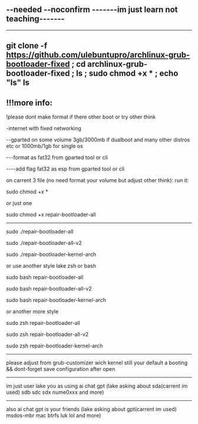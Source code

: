 --needed --noconfirm
-------im just learn not teaching-------
-

---------------------------------------------
git clone -f https://github.com/ulebuntupro/archlinux-grub-bootloader-fixed ; cd archlinux-grub-bootloader-fixed ; ls ; sudo chmod +x * ; echo "ls" ls
---------------------------------------------


!!!more info:
-------------



!please dont make format if there other boot or try other think

-internet with fixed networking

--gparted on some volume 3gb/3000mb if dualboot and many other distros etc or 1000mb/1gb for single os

---format as fat32 from gparted tool or cli

----add flag fat32 as esp from gparted tool or cli




on carrent 3 file (no need format your volume but adjust other think):
run it:

sudo chmod +x *

or just one

sudo chmod +x repair-bootloader-all

----------------------------------------
sudo ./repair-bootloader-all


sudo ./repair-bootloader-all-v2


sudo ./repair-bootloader-kernel-arch


or use another style lake zsh or bash

sudo bash repair-bootloader-all

sudo bash repair-bootloader-all-v2

sudo bash repair-bootloader-kernel-arch


or another more style


sudo zsh repair-bootloader-all

sudo zsh repair-bootloader-all-v2

sudo zsh repair-bootloader-kernel-arch
___________________________________________
please adjust from grub-customizer wich kernel still your default a booting && dont-forget save configuration after open
___________________________________________
im just user lake you as using ai chat gpt (lake asking about sda(carrent im used) sdb sdc sdx nume0xxx and more)
___________________________________________
also ai chat gpt is your friends (lake asking about gpt(carrent im used) msdos-mbr mac btrfs luk lol and more)

